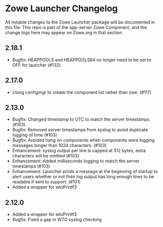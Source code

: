 # Zowe Launcher Changelog

All notable changes to the Zowe Launcher package will be documented in this file.
This repo is part of the app-server Zowe Component, and the change logs here may appear on Zowe.org in that section.

## 2.18.1
- Bugfix: HEAPPOOLS and HEAPPOOLS64 no longer need to be set to OFF for launcher (#132)

## 2.17.0
- Using configmgr to create the component list rather than zwe. (#117)

## 2.13.0
- Bugfix: Changed timestamp to UTC to match the server timestamps (#103)
- Bugfix: Removed server timestamps from syslog to avoid duplicate logging of time (#103)
- Bugfix: Avoided hang on components when components were logging messages longer than 1024 characters. (#103)
- Enhancement: syslog output per line is capped at 512 bytes, extra characters will be omitted (#103)
- Enhancement: Added milliseconds logging to match the server timestamps (#103)
- Enhancement: Launcher prints a message at the beginning of startup to alert users whether or not their log output has long enough lines to be readable if sent to support. (#101)
- Added a wrapper for wtoPrintf3

## 2.12.0
- Added a wrapper for wtoPrintf3
- Bugfix: Fixed a gap in WTO syslog checking
